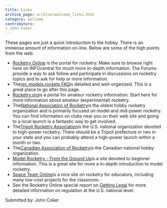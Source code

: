 ```yaml
---
title: Links
archive_page: archive/welcome_links.html
category: welcome
contributors:
- John Coker
---
```

These pages are just a quick introduction to the hobby. There is an immense amount of information on-line. Below are some of the high points from the web.

- [Rocketry Online](http://www.rocketryonline.com) is the portal for rocketry. Make sure to browse right here on INFOcentral for much more in-depth information. The Forums provide a way to ask follow and participate in discussions on rocketry topics and to ask for help or more information.
- The[rec.models.rockets FAQ](http://www.ninfinger.org/~sven/rockets/rmrfaq.toc.html)is detailed and well-organized. This is a great place to go after this page.
- [Rocketry.org](http://www.rocketry.org)is a portal for amateur rocketry information. Start here for more information about amateur (experimental) rocketry.
- The[National Association of Rocketry](http://www.nar.org)is the oldest hobby rocketry organization and is primarily focused on model and mid-power rocketry. You can find information on clubs near you on their web site and going to a local launch is a fantastic way to get involved.
- The[Tripoli Rocketry Association](http://www.tripoli.org)is the U.S. national organization devoted to high-power rocketry. There should be a Tripoli prefecture or two in your state and you can probably attend a high-power launch within a month or two.
- The[Canadian Association of Rocketry](http://www.promotek.com/car/index.htm)is the Canadian national hobby organization.
- [Model Rocketry - From the Ground Up](http://www.dimensional.com/~pmgray)is a site devoted to beginner information. This is a great site for more a in-depth introduction to model rocketry.
- [Space Team Online](http://quest.arc.nasa.gov/space/teachers/rockets/index.html)is a nice site on rocketry for educators, including many low-cost projects for the classroom.
- See the Rocketry Online special report on [Getting Legal](http://www.rocketryonline.com/special_report.html) for more detailed information on regulation at the U.S. national level.

Submitted by: John Coker
